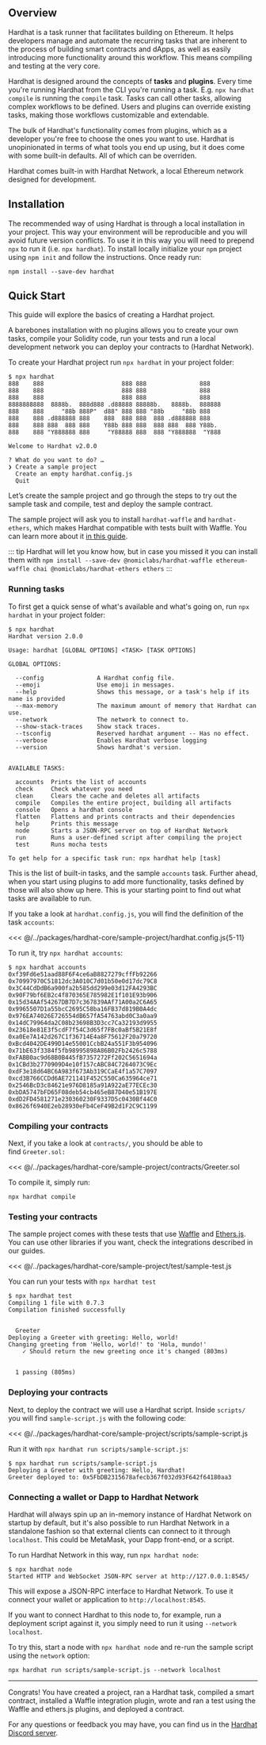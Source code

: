 ## Overview

Hardhat is a task runner that facilitates building on Ethereum. It helps developers manage and automate the recurring tasks that are inherent to the process of building smart contracts and dApps, as well as easily introducing more functionality around this workflow. This means compiling and testing at the very core.

Hardhat is designed around the concepts of **tasks** and **plugins**. Every time you're running Hardhat from the CLI you're running a task. E.g. `npx hardhat compile` is running the `compile` task. Tasks can call other tasks, allowing complex workflows to be defined. Users and plugins can override existing tasks, making those workflows customizable and extendable. 

The bulk of Hardhat's functionality comes from plugins, which as a developer you're free to choose the ones you want to use. Hardhat is unopinionated in terms of what tools you end up using, but it does come with some built-in defaults. All of which can be overriden.

Hardhat comes built-in with Hardhat Network, a local Ethereum network designed for development.

## Installation

The recommended way of using Hardhat is through a local installation in your project. This way your environment will be reproducible and you will avoid future version conflicts. To use it in this way you will need to prepend `npx` to run it (i.e. `npx hardhat`). To install locally initialize your `npm` project using `npm init` and follow the instructions. Once ready run:

```
npm install --save-dev hardhat
```

## Quick Start

This guide will explore the basics of creating a Hardhat project.

A barebones installation with no plugins allows you to create your own tasks, compile your Solidity code, run your tests and run a local development network you can deploy your contracts to (Hardhat Network).

To create your Hardhat project run `npx hardhat` in your project folder:

```
$ npx hardhat
888    888                      888 888               888
888    888                      888 888               888
888    888                      888 888               888
8888888888  8888b.  888d888 .d88888 88888b.   8888b.  888888
888    888     "88b 888P"  d88" 888 888 "88b     "88b 888
888    888 .d888888 888    888  888 888  888 .d888888 888
888    888 888  888 888    Y88b 888 888  888 888  888 Y88b.
888    888 "Y888888 888     "Y88888 888  888 "Y888888  "Y888

Welcome to Hardhat v2.0.0

? What do you want to do? …
❯ Create a sample project
  Create an empty hardhat.config.js
  Quit
```

Let’s create the sample project and go through the steps to try out the sample task and compile, test and deploy the sample contract. 

The sample project will ask you to install `hardhat-waffle` and `hardhat-ethers`, which makes Hardhat compatible with tests built with Waffle. You can learn more about it [in this guide](../guides/waffle-testing.md). 

::: tip
Hardhat will let you know how, but in case you missed it you can install them with `npm install --save-dev @nomiclabs/hardhat-waffle ethereum-waffle chai @nomiclabs/hardhat-ethers ethers`
:::

### Running tasks

To first get a quick sense of what's available and what's going on, run `npx hardhat` in your project folder:

```
$ npx hardhat
Hardhat version 2.0.0

Usage: hardhat [GLOBAL OPTIONS] <TASK> [TASK OPTIONS]

GLOBAL OPTIONS:

  --config           	 A Hardhat config file.
  --emoji            	 Use emoji in messages.
  --help             	 Shows this message, or a task's help if its name is provided
  --max-memory       	 The maximum amount of memory that Hardhat can use.
  --network          	 The network to connect to.
  --show-stack-traces	 Show stack traces.
  --tsconfig         	 Reserved hardhat argument -- Has no effect.
  --verbose          	 Enables Hardhat verbose logging
  --version          	 Shows hardhat's version.


AVAILABLE TASKS:

  accounts	Prints the list of accounts
  check   	Check whatever you need
  clean   	Clears the cache and deletes all artifacts
  compile 	Compiles the entire project, building all artifacts
  console 	Opens a hardhat console
  flatten 	Flattens and prints contracts and their dependencies
  help    	Prints this message
  node    	Starts a JSON-RPC server on top of Hardhat Network
  run     	Runs a user-defined script after compiling the project
  test    	Runs mocha tests

To get help for a specific task run: npx hardhat help [task]
```

This is the list of built-in tasks, and the sample `accounts` task. Further ahead, when you start using plugins to add more functionality, tasks defined by those will also show up here. This is your starting point to find out what tasks are available to run. 

If you take a look at `hardhat.config.js`, you will find the definition of the task `accounts`:

<<< @/../packages/hardhat-core/sample-project/hardhat.config.js{5-11}

To run it, try `npx hardhat accounts`:

```
$ npx hardhat accounts
0xf39Fd6e51aad88F6F4ce6aB8827279cffFb92266
0x70997970C51812dc3A010C7d01b50e0d17dc79C8
0x3C44CdDdB6a900fa2b585dd299e03d12FA4293BC
0x90F79bf6EB2c4f870365E785982E1f101E93b906
0x15d34AAf54267DB7D7c367839AAf71A00a2C6A65
0x9965507D1a55bcC2695C58ba16FB37d819B0A4dc
0x976EA74026E726554dB657fA54763abd0C3a0aa9
0x14dC79964da2C08b23698B3D3cc7Ca32193d9955
0x23618e81E3f5cdF7f54C3d65f7FBc0aBf5B21E8f
0xa0Ee7A142d267C1f36714E4a8F75612F20a79720
0xBcd4042DE499D14e55001CcbB24a551F3b954096
0x71bE63f3384f5fb98995898A86B02Fb2426c5788
0xFABB0ac9d68B0B445fB7357272Ff202C5651694a
0x1CBd3b2770909D4e10f157cABC84C7264073C9Ec
0xdF3e18d64BC6A983f673Ab319CCaE4f1a57C7097
0xcd3B766CCDd6AE721141F452C550Ca635964ce71
0x2546BcD3c84621e976D8185a91A922aE77ECEc30
0xbDA5747bFD65F08deb54cb465eB87D40e51B197E
0xdD2FD4581271e230360230F9337D5c0430Bf44C0
0x8626f6940E2eb28930eFb4CeF49B2d1F2C9C1199
```

### Compiling your contracts

Next, if you take a look at `contracts/`, you should be able to find `Greeter.sol:`

<<< @/../packages/hardhat-core/sample-project/contracts/Greeter.sol

To compile it, simply run:

```
npx hardhat compile
```

### Testing your contracts

The sample project comes with these tests that use [Waffle](https://getwaffle.io/) and [Ethers.js](https://github.com/ethers-io/ethers.js/). You can use other libraries if you want, check the integrations described in our guides.

<<< @/../packages/hardhat-core/sample-project/test/sample-test.js

You can run your tests with `npx hardhat test`

```
$ npx hardhat test
Compiling 1 file with 0.7.3
Compilation finished successfully


  Greeter
Deploying a Greeter with greeting: Hello, world!
Changing greeting from 'Hello, world!' to 'Hola, mundo!'
    ✓ Should return the new greeting once it's changed (803ms)


  1 passing (805ms)
```

### Deploying your contracts

Next, to deploy the contract we will use a Hardhat script.
Inside `scripts/` you will find `sample-script.js` with the following code:

<<< @/../packages/hardhat-core/sample-project/scripts/sample-script.js

Run it with `npx hardhat run scripts/sample-script.js`:

```
$ npx hardhat run scripts/sample-script.js
Deploying a Greeter with greeting: Hello, Hardhat!
Greeter deployed to: 0x5FbDB2315678afecb367f032d93F642f64180aa3
```

### Connecting a wallet or Dapp to Hardhat Network
Hardhat will always spin up an in-memory instance of Hardhat Network on startup by default, but it's also possible to run Hardhat Network in a standalone fashion so that external clients can connect to it through `localhost`. This could be MetaMask, your Dapp front-end, or a script. 

To run Hardhat Network in this way, run `npx hardhat node`:

```
$ npx hardhat node
Started HTTP and WebSocket JSON-RPC server at http://127.0.0.1:8545/
```

This will expose a JSON-RPC interface to Hardhat Network. To use it connect your wallet or application to `http://localhost:8545`.

If you want to connect Hardhat to this node to, for example, run a deployment script against it, you simply need to run it using `--network localhost`.

To try this, start a node with `npx hardhat node` and re-run the sample script using the `network` option:

```
npx hardhat run scripts/sample-script.js --network localhost
```


---


Congrats! You have created a project, ran a Hardhat task, compiled a smart contract, installed a Waffle integration plugin, wrote and ran a test using the Waffle and ethers.js plugins, and deployed a contract.

For any questions or feedback you may have, you can find us in the [Hardhat Discord
server](https://invite.gg/HardhatSupport).
